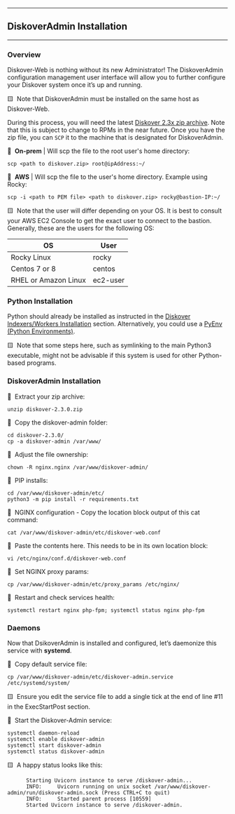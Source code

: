 ___
## DiskoverAdmin Installation
___

### Overview

Diskover-Web is nothing without its new Administrator! The DiskoverAdmin configuration management user interface will allow you to further configure your Diskover system once it’s up and running.

🟨 &nbsp;Note that DiskoverAdmin must be installed on the same host as Diskover-Web.

During this process, you will need the latest [Diskover 2.3x zip archive](https://download.diskoverdata.com/). Note that this is subject to change to RPMs in the near future. Once you have the zip file, you can `SCP` it to the machine that is designated for DiskoverAdmin. 

🔴 &nbsp;**On-prem** | Will scp the file to the root user's home directory:
```
scp <path to diskover.zip> root@ipAddress:~/
```

🔴 &nbsp;**AWS** | Will scp the file to the user's home directory. Example using Rocky:
```
scp -i <path to PEM file> <path to diskover.zip> rocky@bastion-IP:~/
```

🟨 &nbsp;Note that the user will differ depending on your OS. It is best to consult your AWS EC2 Console to get the exact user to connect to the bastion. Generally, these are the users for the following OS:

| OS | User |
| --- | --- |
| Rocky Linux | rocky |
| Centos 7 or 8 | centos |
| RHEL or Amazon Linux | ec2-user |

### Python Installation

Python should already be installed as instructed in the [Diskover Indexers/Workers Installation]() section. Alternatively, you could use a [PyEnv (Python Environments)]().

🟨 &nbsp;Note that some steps here, such as symlinking to the main Python3 executable, might not be advisable if this system is used for other Python-based programs.

### DiskoverAdmin Installation

🔴 &nbsp;Extract your zip archive:
```
unzip diskover-2.3.0.zip
```

🔴 &nbsp;Copy the diskover-admin folder:
```
cd diskover-2.3.0/
cp -a diskover-admin /var/www/
```

🔴 &nbsp;Adjust the file ownership:
```
chown -R nginx.nginx /var/www/diskover-admin/
```

🔴 &nbsp;PIP installs:
```
cd /var/www/diskover-admin/etc/
python3 -m pip install -r requirements.txt
```

🔴 &nbsp;NGINX configuration - Copy the location block output of this cat command:
```
cat /var/www/diskover-admin/etc/diskover-web.conf
```

🔴 &nbsp;Paste the contents here. This needs to be in its own location block:
```
vi /etc/nginx/conf.d/diskover-web.conf
```

🔴 &nbsp;Set NGINX proxy params:
```
cp /var/www/diskover-admin/etc/proxy_params /etc/nginx/
```

🔴 &nbsp;Restart and check services health:
```
systemctl restart nginx php-fpm; systemctl status nginx php-fpm
```

### Daemons 

Now that DsikoverAdmin is installed and configured, let’s daemonize this service with **systemd**.

🔴 &nbsp;Copy default service file:
```
cp /var/www/diskover-admin/etc/diskover-admin.service /etc/systemd/system/
```

🟨 &nbsp;Ensure you edit the service file to add a single tick at the end of line #11 in the ExecStartPost section.

🔴 &nbsp;Start the Diskover-Admin service:
```
systemctl daemon-reload
systemctl enable diskover-admin
systemctl start diskover-admin
systemctl status diskover-admin
```

🟨 &nbsp;A happy status looks like this:
```
      Starting Uvicorn instance to serve /diskover-admin...
      INFO:     Uvicorn running on unix socket /var/www/diskover-admin/run/diskover-admin.sock (Press CTRL+C to quit)
      INFO:     Started parent process [10559]
      Started Uvicorn instance to serve /diskover-admin. 
```
